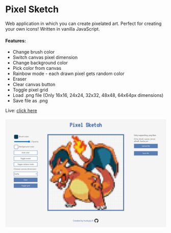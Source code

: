 # Pixel Sketch
Web application in which you can create pixelated art. Perfect for creating your own icons!
Written in vanilla JavaScript.

#### Features:
- Change brush color
- Switch canvas pixel dimension
- Change background color
- Pick color from canvas
- Rainbow mode - each drawn pixel gets random color
- Eraser
- Clear canvas button
- Toggle pixel grid
- Load .png file (Only 16x16, 24x24, 32x32, 48x48, 64x64px dimensions)
- Save file as .png 


Live: [click here](https://husky93.github.io/sketch-app/)

![Webpage photo](https://github.com/husky93/sketch-app/blob/main/assets/charizard.png?raw=true)